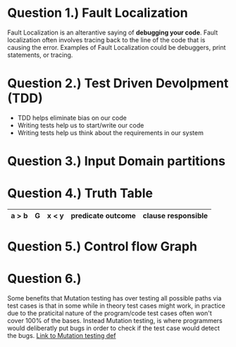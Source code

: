 # Question 1.) Fault Localization
Fault Localization is an alterantive saying of **debugging your code**. Fault localization often involves tracing back
to the line of the code that is causing the error. Examples of Fault Localization could be debuggers, print statements, or tracing.

# Question 2.) Test Driven Devolpment (TDD)
- TDD helps eliminate bias on our code
- Writing tests help us to start/write our code
- Writing tests help us think about the requirements in our system

# Question 3.) Input Domain partitions


# Question 4.) Truth Table
| a > b | G | x < y | predicate outcome | clause responsible |
| ----- | - | ----- | ----------------- | ------------------ |

# Question 5.) Control flow Graph

# Question 6.)
Some benefits that Mutation testing has over testing all possible paths via test cases is that 
in some while in theory test cases might work, in practice due to the praticital nature of the program/code
test cases often won't cover 100% of the bases. Instead Mutation testing, is where programmers would deliberatly
put bugs in order to check if the test case would detect the bugs.
[Link to Mutation testing def](https://cs2113-f24.github.io/j/software_testing)

